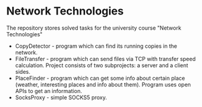 # Network Technologies

The repository stores solved tasks for the university course "Network Technologies"

* CopyDetector - program which can find its running copies in the network.
* FileTransfer - program which can send files via TCP with transfer speed calculation. Project consists of two subprojects: a server and a client sides.
* PlaceFinder - program which can get some info about certain place (weather, interesting places and info about them). Program uses open APIs to get an information.
* SocksProxy - simple SOCKS5 proxy.
